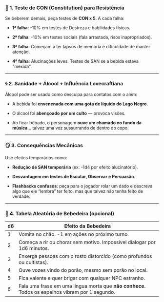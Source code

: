 ### 🍺 **1. Teste de CON (Constitution) para Resistência**

Se beberem demais, peça testes de **CON x 5**. A cada falha:

- **1ª falha**: -10% em testes de Destreza e habilidades físicas.
    
- **2ª falha**: -10% em testes sociais (fala arrastada, risos inapropriados).
    
- **3ª falha**: Começam a ter lapsos de memória e dificuldade de manter atenção.
    
- **4ª falha**: Alucinações leves. Testes de SAN se a bebida estava "mexida".
    

---

### 🌀 **2. Sanidade + Álcool + Influência Lovecraftiana**

Álcool pode ser usado como desculpa para contatos com o além:

- A bebida foi **envenenada com uma gota de líquido do Lago Negro**.
    
- O álcool foi **abençoado por um culto** — provoca visões.
    
- Ao ficar bêbado, o personagem **ouve um chamado no fundo da música**... talvez uma voz sussurrando de dentro do copo.
    

---

### 🪞 **3. Consequências Mecânicas**

Use efeitos temporários como:

- **Redução de SAN temporária** (ex: -1d4 por efeito alucinatório).
    
- **Desvantagem em testes de Escutar, Observar e Persuasão**.
    
- **Flashbacks confusos**: peça para o jogador rolar um dado e descreva algo que ele “lembra” ter feito, mas que talvez não tenha feito de verdade.
    

---

### 🎲 **4. Tabela Aleatória de Bebedeira (opcional)**

|d6|Efeito da Bebedeira|
|---|---|
|1|Vomita no chão. -1 em ações no próximo turno.|
|2|Começa a rir ou chorar sem motivo. Impossível dialogar por 1d6 minutos.|
|3|Enxerga pessoas com o rosto distorcido (como profundos ou cultistas).|
|4|Ouve vozes vindo do porão, mesmo sem porão no local.|
|5|Fica valente e quer brigar com qualquer NPC estranho.|
|6|Fala uma frase em uma língua morta que **não conhece**. Todos os espelhos vibram por 1 segundo.|